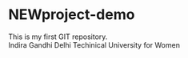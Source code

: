 # NEWproject-demo
This is my first GIT repository.
<br>
Indira Gandhi Delhi Techinical University for Women
